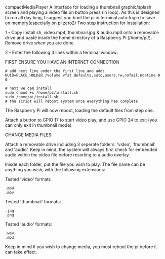 compactMediaPlayer
A interface for loading a thumbnail graphic/splash screen and playing a video file on button press (in loop).
As this is designed to run all day long, I suggest you boot the pi in terminal auto-login to save on memory(especially on pi zero2)
Two step instruction for installation:

1 - Copy install.sh, video.mp4, thumbnail.jpg & audio.mp3 onto a removable drive and paste inside the home directory of a Raspberry Pi (/home/pi/). Remove drive when you are done.

2 - Enter the following 3 lines within a terminal window:

FIRST ENSURE YOU HAVE AN INTERNET CONNECTION

    # add next line under the first line and add:
    UUID=PLACE_HOLDER /volume vfat defaults,auto,users,rw,nofail,noatime 0 0
    
    # next we can install 
    sudo chmod +x /home/pi/install.sh       
    sudo /home/pi/install.sh 
    # the script will reboot system once everything has complete
    

The Raspberry Pi will now reboot, loading the default files from step one.

Attach a button to GPIO 17 to start video play, and use GPIO 24 to exit (you can only exit in thumbnail mode).

CHANGE MEDIA FILES:

Attach a removable drive including 3 seperate folders: 'video', 'thumbnail' and 'audio'. 
Keep in mind, the system will always first check for embedded audio within the video file before resorting to a audio overlay.

Inisde each folder, put the file you wish to play. The file name can be anything you wish, with the following extensions:

Tested 'video' formats 
    
    .mp4
    .mov

Tested 'thumbnail' formats:  
   
    .jpg
    .png 

Tested 'audio' formats:
    
    .wav
    .mp3
Keep in mind if you wish to change media, you must reboot the pi before it can take effect.




